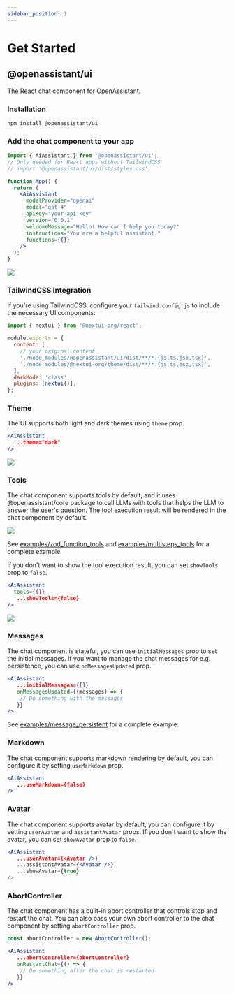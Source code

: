 ```yaml
---
sidebar_position: 1
---
```


# Get Started

## @openassistant/ui

The React chat component for OpenAssistant.

### Installation

```bash
npm install @openassistant/ui
```

### Add the chat component to your app

```jsx
import { AiAssistant } from '@openassistant/ui';
// Only needed for React apps without TailwindCSS
// import '@openassistant/ui/dist/styles.css';

function App() {
  return (
    <AiAssistant
      modelProvider="openai"
      model="gpt-4"
      apiKey="your-api-key"
      version="0.0.1"
      welcomeMessage="Hello! How can I help you today?"
      instructions="You are a helpful assistant."
      functions={{}}
    />
  );
}
```

<img src="https://openassistant-doc.vercel.app/img/getstart-light.png" width={400} />

### TailwindCSS Integration

If you're using TailwindCSS, configure your `tailwind.config.js` to include the necessary UI components:

```js
import { nextui } from '@nextui-org/react';

module.exports = {
  content: [
    // your original content
    './node_modules/@openassistant/ui/dist/**/*.{js,ts,jsx,tsx}',
    './node_modules/@nextui-org/theme/dist/**/*.{js,ts,jsx,tsx}',
  ],
  darkMode: 'class',
  plugins: [nextui()],
};
```

### Theme

The UI supports both light and dark themes using `theme` prop.

```jsx
<AiAssistant
  ...theme="dark"
/>
```

<img src="https://openassistant-doc.vercel.app/img/getstart-dark.png" width={400} />

### Tools

The chat component supports tools by default, and it uses @openassistant/core package to call LLMs with tools that helps the LLM to answer the user's question. The tool execution result will be rendered in the chat component by default.

<img src="https://openassistant-doc.vercel.app/img/getstart-show-tools.png" width={600} />

See [examples/zod_function_tools](https://github.com/geodacenter/openassistant/tree/main/examples/zod_function_tools) and [examples/multisteps_tools](https://github.com/geodacenter/openassistant/tree/main/examples/multisteps_tools) for a complete example.

If you don't want to show the tool execution result, you can set `showTools` prop to `false`.

```jsx
<AiAssistant
  tools={{}}
   ...showTools={false}
/>
```

<img src="https://openassistant-doc.vercel.app/img/getstart-no-show-tools.png" width={600} />

### Messages

The chat component is stateful, you can use `initialMessages` prop to set the initial messages.
If you want to manage the chat messages for e.g. persistence, you can use `onMessagesUpdated` prop.

```jsx
<AiAssistant
   ...initialMessages={[]}
   onMessagesUpdated={(messages) => {
    // Do something with the messages
   }}
/>
```

See [examples/message_persistent](https://github.com/OpenAssistant/openassistant/tree/main/examples/message_persistent) for a complete example.

### Markdown

The chat component supports markdown rendering by default, you can configure it by setting `useMarkdown` prop.

```jsx
<AiAssistant
   ...useMarkdown={false}
/>
```

### Avatar

The chat component supports avatar by default, you can configure it by setting `userAvatar` and `assistantAvatar` props. If you don't want to show the avatar, you can set `showAvatar` prop to `false`.

```jsx
<AiAssistant
   ...userAvatar={<Avatar />}
   ...assistantAvatar={<Avatar />}
   ...showAvatar={true}
/>
```

### AbortController

The chat component has a built-in abort controller that controls stop and restart the chat. You can also pass your own abort controller to the chat component by setting `abortController` prop.

```jsx
const abortController = new AbortController();

<AiAssistant
   ...abortController={abortController}
   onRestartChat={() => {
    // Do something after the chat is restarted
   }}
/>
```
